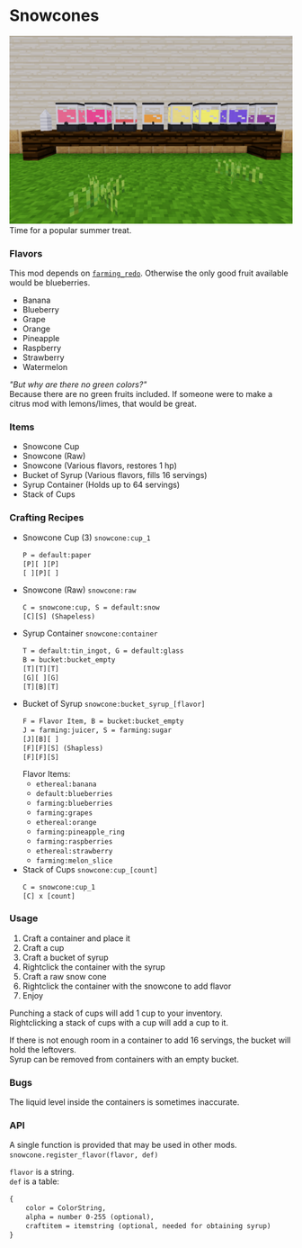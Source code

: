 # Snowcones #
![screenshot](screenshot.png)
Time for a popular summer treat.  

### Flavors ###
This mod depends on [`farming_redo`](https://notabug.org/tenplus1/farming). Otherwise the only good fruit available would be blueberries.  

* Banana
* Blueberry
* Grape
* Orange
* Pineapple
* Raspberry
* Strawberry
* Watermelon

_"But why are there no green colors?"_  
Because there are no green fruits included. If someone were to make a citrus mod with lemons/limes, that would be great.  

### Items ###
* Snowcone Cup
* Snowcone (Raw)
* Snowcone (Various flavors, restores 1 hp)
* Bucket of Syrup (Various flavors, fills 16 servings)
* Syrup Container (Holds up to 64 servings)
* Stack of Cups

### Crafting Recipes ###
* Snowcone Cup (3) `snowcone:cup_1`  
	```
	P = default:paper
	[P][ ][P]
	[ ][P][ ]
	```
* Snowcone (Raw) `snowcone:raw`  
	```
	C = snowcone:cup, S = default:snow
	[C][S] (Shapeless)
	```
* Syrup Container `snowcone:container`  
	```
	T = default:tin_ingot, G = default:glass
	B = bucket:bucket_empty
	[T][T][T]
	[G][ ][G]
	[T][B][T]
	```
* Bucket of Syrup `snowcone:bucket_syrup_[flavor]`  
	```
	F = Flavor Item, B = bucket:bucket_empty
	J = farming:juicer, S = farming:sugar
	[J][B][ ]
	[F][F][S] (Shapless)
	[F][F][S]
	```
	Flavor Items:
	* `ethereal:banana`
	* `default:blueberries`
	* `farming:blueberries`
	* `farming:grapes`
	* `ethereal:orange`
	* `farming:pineapple_ring`
	* `farming:raspberries`
	* `ethereal:strawberry`
	* `farming:melon_slice`
* Stack of Cups `snowcone:cup_[count]`  
	```
	C = snowcone:cup_1
	[C] x [count]
	```

### Usage ###
1. Craft a container and place it
2. Craft a cup
3. Craft a bucket of syrup
4. Rightclick the container with the syrup
5. Craft a raw snow cone
6. Rightclick the container with the snowcone to add flavor
7. Enjoy

Punching a stack of cups will add 1 cup to your inventory.  
Rightclicking a stack of cups with a cup will add a cup to it.  

If there is not enough room in a container to add 16 servings, the bucket will hold the leftovers.  
Syrup can be removed from containers with an empty bucket.  

### Bugs ###
The liquid level inside the containers is sometimes inaccurate.  

### API ###
A single function is provided that may be used in other mods.  
`snowcone.register_flavor(flavor, def)`  

`flavor` is a string.  
`def` is a table:
```
{
	color = ColorString,
	alpha = number 0-255 (optional),
	craftitem = itemstring (optional, needed for obtaining syrup)
}
